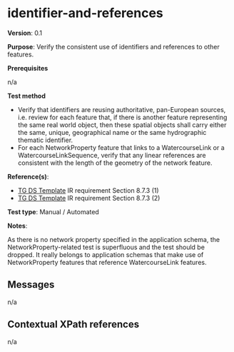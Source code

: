 # identifier-and-references

**Version**: 0.1

**Purpose**: Verify the consistent use of identifiers and references to other features.

**Prerequisites**

n/a

**Test method**

* Verify that identifiers are reusing authoritative, pan-European sources, i.e. review for each feature that, if there is another feature representing the same real world object, then these spatial objects shall carry either the same, unique, geographical name or the same hydrographic thematic identifier.
* For each NetworkProperty feature that links to a WatercourseLink or a WatercourseLinkSequence, verify that any linear references are consistent with the length of the geometry of the network feature.

**Reference(s)**: 

* [TG DS Template](README.md#ref_TG_DS_tmpl) IR requirement Section 8.7.3 (1)
* [TG DS Template](README.md#ref_TG_DS_tmpl) IR requirement Section 8.7.3 (2)

**Test type**: Manual / Automated

**Notes**:

As there is no network property specified in the application schema, the NetworkProperty-related test is superfluous and the test should be dropped. It really belongs to application schemas that make use of NetworkProperty features that reference WatercourseLink features.

## Messages

n/a

## Contextual XPath references

n/a